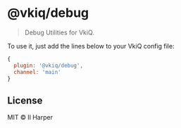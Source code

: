 # @vkiq/debug

> Debug Utilities for VkiQ.

To use it, just add the lines below to your VkiQ config file:

```js
{
  plugin: '@vkiq/debug',
  channel: 'main'
}
```

## License

MIT &copy; Il Harper
